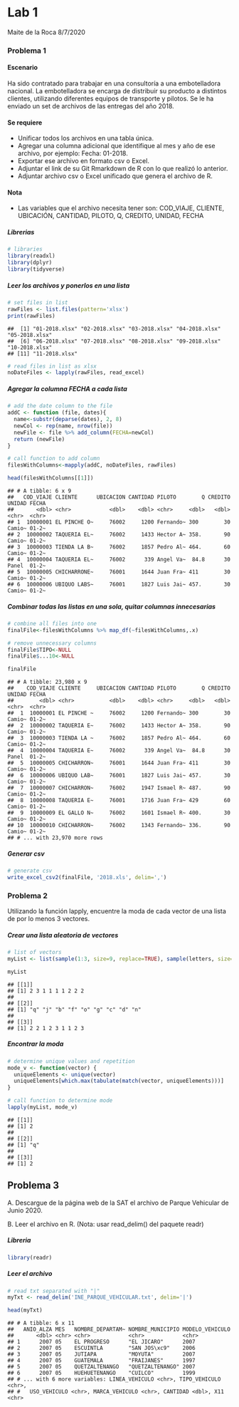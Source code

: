 Lab 1
================
Maite de la Roca
8/7/2020

### Problema 1

#### Escenario

Ha sido contratado para trabajar en una consultoría a una embotelladora
nacional. La embotelladora se encarga de distribuir su producto a
distintos clientes, utilizando diferentes equipos de transporte y
pilotos. Se le ha enviado un set de archivos de las entregas del año
2018.

#### Se requiere

  - Unificar todos los archivos en una tabla única.
  - Agregar una columna adicional que identifique al mes y año de ese
    archivo, por ejemplo: Fecha: 01-2018.
  - Exportar ese archivo en formato csv o Excel.
  - Adjuntar el link de su Git Rmarkdown de R con lo que realizó lo
    anterior.
  - Adjuntar archivo csv o Excel unificado que genera el archivo de R.

#### Nota

  - Las variables que el archivo necesita tener son: COD\_VIAJE,
    CLIENTE, UBICACIÓN, CANTIDAD, PILOTO, Q, CREDITO, UNIDAD, FECHA

##### Librerias

``` r
# libraries
library(readxl)
library(dplyr)
library(tidyverse)
```

##### Leer los archivos y ponerlos en una lista

``` r
# set files in list
rawFiles <- list.files(pattern='xlsx')
print(rawFiles)
```

    ##  [1] "01-2018.xlsx" "02-2018.xlsx" "03-2018.xlsx" "04-2018.xlsx" "05-2018.xlsx"
    ##  [6] "06-2018.xlsx" "07-2018.xlsx" "08-2018.xlsx" "09-2018.xlsx" "10-2018.xlsx"
    ## [11] "11-2018.xlsx"

``` r
# read files in list as xlsx
noDateFiles <- lapply(rawFiles, read_excel)
```

##### Agregar la columna FECHA a cada lista

``` r
# add the date column to the file
addC <- function (file, dates){
  name<-substr(deparse(dates), 2, 8)
  newCol <- rep(name, nrow(file))
  newFile <- file %>% add_column(FECHA=newCol)
  return (newFile)
}

# call function to add column
filesWithColumns<-mapply(addC, noDateFiles, rawFiles)

head(filesWithColumns[[1]])
```

    ## # A tibble: 6 x 9
    ##   COD_VIAJE CLIENTE      UBICACION CANTIDAD PILOTO        Q CREDITO UNIDAD FECHA
    ##       <dbl> <chr>            <dbl>    <dbl> <chr>     <dbl>   <dbl> <chr>  <chr>
    ## 1  10000001 EL PINCHE O~     76002     1200 Fernando~ 300        30 Camio~ 01-2~
    ## 2  10000002 TAQUERIA EL~     76002     1433 Hector A~ 358.       90 Camio~ 01-2~
    ## 3  10000003 TIENDA LA B~     76002     1857 Pedro Al~ 464.       60 Camio~ 01-2~
    ## 4  10000004 TAQUERIA EL~     76002      339 Angel Va~  84.8      30 Panel  01-2~
    ## 5  10000005 CHICHARRONE~     76001     1644 Juan Fra~ 411        30 Camio~ 01-2~
    ## 6  10000006 UBIQUO LABS~     76001     1827 Luis Jai~ 457.       30 Camio~ 01-2~

##### Combinar todas las listas en una sola, quitar columnas innecesarias

``` r
# combine all files into one
finalFile<-filesWithColumns %>% map_df(~filesWithColumns,.x)

# remove unnecessary columns
finalFile$TIPO<-NULL
finalFile$...10<-NULL

finalFile
```

    ## # A tibble: 23,980 x 9
    ##    COD_VIAJE CLIENTE     UBICACION CANTIDAD PILOTO        Q CREDITO UNIDAD FECHA
    ##        <dbl> <chr>           <dbl>    <dbl> <chr>     <dbl>   <dbl> <chr>  <chr>
    ##  1  10000001 EL PINCHE ~     76002     1200 Fernando~ 300        30 Camio~ 01-2~
    ##  2  10000002 TAQUERIA E~     76002     1433 Hector A~ 358.       90 Camio~ 01-2~
    ##  3  10000003 TIENDA LA ~     76002     1857 Pedro Al~ 464.       60 Camio~ 01-2~
    ##  4  10000004 TAQUERIA E~     76002      339 Angel Va~  84.8      30 Panel  01-2~
    ##  5  10000005 CHICHARRON~     76001     1644 Juan Fra~ 411        30 Camio~ 01-2~
    ##  6  10000006 UBIQUO LAB~     76001     1827 Luis Jai~ 457.       30 Camio~ 01-2~
    ##  7  10000007 CHICHARRON~     76002     1947 Ismael R~ 487.       90 Camio~ 01-2~
    ##  8  10000008 TAQUERIA E~     76001     1716 Juan Fra~ 429        60 Camio~ 01-2~
    ##  9  10000009 EL GALLO N~     76002     1601 Ismael R~ 400.       30 Camio~ 01-2~
    ## 10  10000010 CHICHARRON~     76002     1343 Fernando~ 336.       90 Camio~ 01-2~
    ## # ... with 23,970 more rows

##### Generar csv

``` r
# generate csv
write_excel_csv2(finalFile, '2018.xls', delim=',')
```

### Problema 2

Utilizando la función lapply, encuentre la moda de cada vector de una
lista de por lo menos 3 vectores.

##### Crear una lista aleatoria de vectores

``` r
# list of vectors
myList <- list(sample(1:3, size=9, replace=TRUE), sample(letters, size=9, replace=TRUE), sample(1:3, size=9, replace=TRUE))

myList
```

    ## [[1]]
    ## [1] 2 3 1 1 1 1 2 2 2
    ## 
    ## [[2]]
    ## [1] "q" "j" "b" "f" "o" "g" "c" "d" "n"
    ## 
    ## [[3]]
    ## [1] 2 2 1 2 3 1 1 2 3

##### Encontrar la moda

``` r
# determine unique values and repetition
mode_v <- function(vector) {
  uniqueElements <- unique(vector)
  uniqueElements[which.max(tabulate(match(vector, uniqueElements)))]
}

# call function to determine mode
lapply(myList, mode_v)
```

    ## [[1]]
    ## [1] 2
    ## 
    ## [[2]]
    ## [1] "q"
    ## 
    ## [[3]]
    ## [1] 2

## Problema 3

A. Descargue de la página web de la SAT el archivo de Parque Vehicular
de Junio 2020.

B. Leer el archivo en R. (Nota: usar read\_delim() del paquete readr)

##### Libreria

``` r
library(readr)
```

##### Leer el archivo

``` r
# read txt separated with "|"
myTxt <- read_delim('INE_PARQUE_VEHICULAR.txt', delim='|')
```

``` r
head(myTxt)
```

    ## # A tibble: 6 x 11
    ##   ANIO_ALZA MES   NOMBRE_DEPARTAM~ NOMBRE_MUNICIPIO MODELO_VEHICULO
    ##       <dbl> <chr> <chr>            <chr>            <chr>          
    ## 1      2007 05    EL PROGRESO      "EL JICARO"      2007           
    ## 2      2007 05    ESCUINTLA        "SAN JOS\xc9"    2006           
    ## 3      2007 05    JUTIAPA          "MOYUTA"         2007           
    ## 4      2007 05    GUATEMALA        "FRAIJANES"      1997           
    ## 5      2007 05    QUETZALTENANGO   "QUETZALTENANGO" 2007           
    ## 6      2007 05    HUEHUETENANGO    "CUILCO"         1999           
    ## # ... with 6 more variables: LINEA_VEHICULO <chr>, TIPO_VEHICULO <chr>,
    ## #   USO_VEHICULO <chr>, MARCA_VEHICULO <chr>, CANTIDAD <dbl>, X11 <chr>
